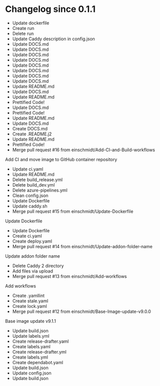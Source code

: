 # Changelog since 0.1.1
- Update dockerfile 
- Create run 
- Delete run 
- Update Caddy description in config.json 
- Update DOCS.md 
- Update DOCS.md 
- Update DOCS.md 
- Update DOCS.md 
- Update DOCS.md 
- Update DOCS.md 
- Update DOCS.md 
- Update DOCS.md 
- Update README.md 
- Update DOCS.md 
- Update README.md 
- Prettified Code! 
- Update DOCS.md 
- Prettified Code! 
- Update README.md 
- Update DOCS.md 
- Create DOCS.md 
- Create .README.j2 
- Update README.md 
- Prettified Code! 
- Merge pull request #16 from einschmidt/Add-CI-and-Build-workflows

Add CI and move image to GitHub container repository 
- Update ci.yaml 
- Update README.md 
- Delete build_release.yml 
- Delete build_dev.yml 
- Delete azure-pipelines.yml 
- Clean config.json 
- Update Dockerfile 
- Update caddy.sh 
- Merge pull request #15 from einschmidt/Update-Dockerfile

Update Dockerfile 
- Update Dockerfile 
- Create ci.yaml 
- Create deploy.yaml 
- Merge pull request #14 from einschmidt/Update-addon-folder-name

Update addon folder name 
- Delete Caddy 2 directory 
- Add files via upload 
- Merge pull request #13 from einschmidt/Add-workflows

Add workflows 
- Create .yamllint 
- Create stale.yaml 
- Create lock.yaml 
- Merge pull request #12 from einschmidt/Base-Image-update-v9.0.0

Base image update v9.1.1 
- Update build.json 
- Update labels.yml 
- Create release-drafter.yaml 
- Create labels.yaml 
- Create release-drafter.yml 
- Create labels.yml 
- Create dependabot.yaml 
- Update build.json 
- Update config.json 
- Update build.json 
